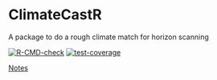# ClimateCastR
A package to do a rough climate match for horizon scanning

<!-- badges: start -->
  [![R-CMD-check](https://github.com/inbo/ClimateCastR/actions/workflows/R-CMD-check.yaml/badge.svg)](https://github.com/inbo/ClimateCastR/actions/workflows/R-CMD-check.yaml)
  [![test-coverage](https://github.com/inbo/ClimateCastR/actions/workflows/test-coverage.yaml/badge.svg)](https://github.com/inbo/ClimateCastR/actions/workflows/test-coverage.yaml)
<!-- badges: end -->

[Notes](https://docs.google.com/document/d/1VqpbYYQXMnCnDrp8eamgGoJRXHij1mvdmCF4FcDjAt0/edit)
